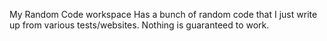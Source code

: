 My Random Code workspace
Has a bunch of random code that I just write up from various tests/websites. Nothing is guaranteed to work.
